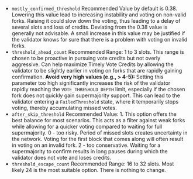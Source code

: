 - `mostly_confirmed_threshold` 
		Recommended Value by default is 0.38. Lowering this value lead to increasing instability and voting on non-valid forks. Raising it could slow down the voting, thus leading to a delay of several slots and loss of credits. Deviating from the 0.38 value is generally not advisable. A small increase in this value may be justified if the validator knows for sure that there is a problem with voting on invalid forks.
- `threshold_ahead_count` 
		Recommended Range: 1 to 3 slots. This range is chosen to be proactive in pursuing vote credits but not overly aggressive. Can help maximize Timely Vote Credits by allowing the validator to be slightly earlier in voting on forks that are rapidly gaining confirmation.
		**Avoid very high values (e.g., > 4-5):** Setting this parameter too high significantly increases the risk of the validator rapidly reaching the `VOTE_THRESHOLD_DEPTH` limit, especially if the chosen fork does not quickly gain supermajority support. This can lead to the validator entering a `FailedThreshold` state, where it temporarily stops voting, thereby accumulating missed votes.
- `after_skip_threshold` 
		Recommended Value: 1. This option offers the best balance for most scenarios. This acts as a filter against weak forks while allowing for a quicker voting compared to waiting for full supermajority. 
		0 - too risky. Period of missed slots creates uncertainty in the network. Voting for the first block that comes along will often result in voting on an invalid fork.
		2 - too conservative. Waiting for a supermajority to confirm results in long pauses during which the validator does not vote and loses credits.
- `threshold_escape_count` 
		Recommended Range: 16 to 32 slots. Most likely 24 is the most suitable option. There is nothing to change. 